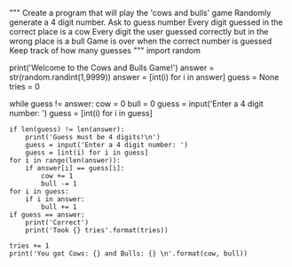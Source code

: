 """
Create a program that will play the 'cows and bulls' game
Randomly generate a 4 digit number. Ask to guess number
Every digit guessed in the correct place is a cow
Every digit the user guessed correctly but in the wrong place is a bull
Game is over when the correct number is guessed
Keep track of how many guesses
"""
import random

print('Welcome to the Cows and Bulls Game!')
answer = str(random.randint(1,9999))
answer = [int(i) for i in answer]
guess = None
tries = 0

while guess != answer:
    cow = 0
    bull = 0
    guess = input('Enter a 4 digit number: ')
    guess = [int(i) for i in guess]

    if len(guess) != len(answer):
        print('Guess must be 4 digits!\n')
        guess = input('Enter a 4 digit number: ')
        guess = [int(i) for i in guess]
    for i in range(len(answer)):
        if answer[i] == guess[i]:
            cow += 1
            bull -= 1
    for i in guess:
        if i in answer:
            bull += 1
    if guess == answer:
        print('Correct')
        print('Took {} tries'.format(tries))

    tries += 1
    print('You got Cows: {} and Bulls: {} \n'.format(cow, bull))
